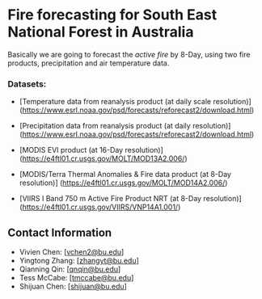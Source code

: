 # Fire forecasting for South East National Forest in Australia

Basically we are going to forecast the _active fire_ by 8-Day, using two fire products, precipitation and air temperature data.


### Datasets:
- [Temperature data from reanalysis product (at daily scale resolution)] (https://www.esrl.noaa.gov/psd/forecasts/reforecast2/download.html)

- [Precipitation data from reanalysis product (at daily resolution)] (https://www.esrl.noaa.gov/psd/forecasts/reforecast2/download.html)
- [MODIS EVI product (at 16-Day resolution)] (https://e4ftl01.cr.usgs.gov/MOLT/MOD13A2.006/)
- [MODIS/Terra Thermal Anomalies & Fire data product (at 8-Day resolution)] (https://e4ftl01.cr.usgs.gov/MOLT/MOD14A2.006/)
- [VIIRS I Band 750 m Active Fire Product NRT (at 8-Day resolution)] (https://e4ftl01.cr.usgs.gov/VIIRS/VNP14A1.001/)




## Contact Information
- Vivien Chen: [vchen2@bu.edu]
- Yingtong Zhang: [zhangyt@bu.edu]
- Qianning Qin: [qnqin@bu.edu]
- Tess McCabe: [tmccabe@bu.edu]
- Shijuan Chen: [shijuan@bu.edu]
